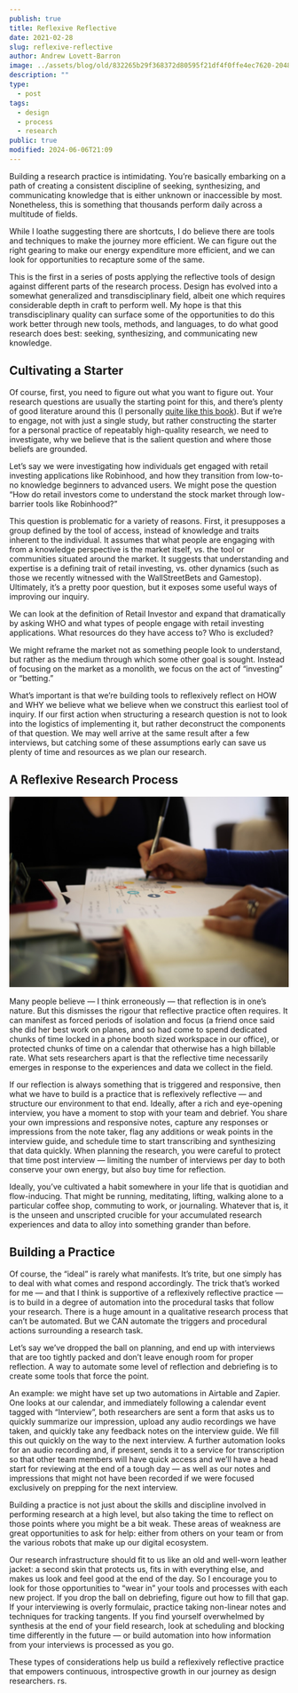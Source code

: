```yaml
---
publish: true
title: Reflexive Reflective
date: 2021-02-28
slug: reflexive-reflective
author: Andrew Lovett-Barron
image: ../assets/blog/old/832265b29f368372d80595f21df4f0ffe4ec7620-2048x1365.jpg
description: ""
type:
  - post
tags:
  - design
  - process
  - research
public: true
modified: 2024-06-06T21:09
---
```


Building a research practice is intimidating. You’re basically embarking on a path of creating a consistent discipline of seeking, synthesizing, and communicating knowledge that is either unknown or inaccessible by most. Nonetheless, this is something that thousands perform daily across a multitude of fields.

While I loathe suggesting there are shortcuts, I do believe there are tools and techniques to make the journey more efficient. We can figure out the right gearing to make our energy expenditure more efficient, and we can look for opportunities to recapture some of the same.

This is the first in a series of posts applying the reflective tools of design against different parts of the research process. Design has evolved into a somewhat generalized and transdisciplinary field, albeit one which requires considerable depth in craft to perform well. My hope is that this transdisciplinary quality can surface some of the opportunities to do this work better through new tools, methods, and languages, to do what good research does best: seeking, synthesizing, and communicating new knowledge.

## **Cultivating a Starter**

Of course, first, you need to figure out what you want to figure out. Your research questions are usually the starting point for this, and there’s plenty of good literature around this (I personally [quite like this book](https://bookshop.org/a/19778/9781119003618)). But if we’re to engage, not with just a single study, but rather constructing the starter for a personal practice of repeatably high-quality research, we need to investigate, why we believe that is the salient question and where those beliefs are grounded.

Let’s say we were investigating how individuals get engaged with retail investing applications like Robinhood, and how they transition from low-to-no knowledge beginners to advanced users. We might pose the question “How do retail investors come to understand the stock market through low-barrier tools like Robinhood?”

This question is problematic for a variety of reasons. First, it presupposes a group defined by the tool of access, instead of knowledge and traits inherent to the individual. It assumes that what people are engaging with from a knowledge perspective is the market itself, vs. the tool or communities situated around the market. It suggests that understanding and expertise is a defining trait of retail investing, vs. other dynamics (such as those we recently witnessed with the WallStreetBets and Gamestop). Ultimately, it’s a pretty poor question, but it exposes some useful ways of improving our inquiry.

We can look at the definition of Retail Investor and expand that dramatically by asking WHO and what types of people engage with retail investing applications. What resources do they have access to? Who is excluded?

We might reframe the market not as something people look to understand, but rather as the medium through which some other goal is sought. Instead of focusing on the market as a monolith, we focus on the act of “investing” or “betting.”

What’s important is that we’re building tools to reflexively reflect on HOW and WHY we believe what we believe when we construct this earliest tool of inquiry. If our first action when structuring a research question is not to look into the logistics of implementing it, but rather deconstruct the components of that question. We may well arrive at the same result after a few interviews, but catching some of these assumptions early can save us plenty of time and resources as we plan our research.

## **A Reflexive Research Process**

![](../_assets/f8ebc086022cb1e0e7a0e8748a47058a76f81d28-1228x838.png)

Many people believe — I think erroneously — that reflection is in one’s nature. But this dismisses the rigour that reflective practice often requires. It can manifest as forced periods of isolation and focus (a friend once said she did her best work on planes, and so had come to spend dedicated chunks of time locked in a phone booth sized workspace in our office), or protected chunks of time on a calendar that otherwise has a high billable rate. What sets researchers apart is that the reflective time necessarily emerges in response to the experiences and data we collect in the field.

If our reflection is always something that is triggered and responsive, then what we have to build is a practice that is reflexively reflective — and structure our environment to that end. Ideally, after a rich and eye-opening interview, you have a moment to stop with your team and debrief. You share your own impressions and responsive notes, capture any responses or impressions from the note taker, flag any additions or weak points in the interview guide, and schedule time to start transcribing and synthesizing that data quickly. When planning the research, you were careful to protect that time post interview — limiting the number of interviews per day to both conserve your own energy, but also buy time for reflection.

Ideally, you’ve cultivated a habit somewhere in your life that is quotidian and flow-inducing. That might be running, meditating, lifting, walking alone to a particular coffee shop, commuting to work, or journaling. Whatever that is, it is the unseen and unscripted crucible for your accumulated research experiences and data to alloy into something grander than before.

## **Building a Practice**

Of course, the “ideal” is rarely what manifests. It’s trite, but one simply has to deal with what comes and respond accordingly. The trick that’s worked for me — and that I think is supportive of a reflexively reflective practice — is to build in a degree of automation into the procedural tasks that follow your research. There is a huge amount in a qualitative research process that can’t be automated. But we CAN automate the triggers and procedural actions surrounding a research task.

Let’s say we’ve dropped the ball on planning, and end up with interviews that are too tightly packed and don’t leave enough room for proper reflection. A way to automate some level of reflection and debriefing is to create some tools that force the point.

An example: we might have set up two automations in Airtable and Zapier. One looks at our calendar, and immediately following a calendar event tagged with “Interview”, both researchers are sent a form that asks us to quickly summarize our impression, upload any audio recordings we have taken, and quickly take any feedback notes on the interview guide. We fill this out quickly on the way to the next interview. A further automation looks for an audio recording and, if present, sends it to a service for transcription so that other team members will have quick access and we’ll have a head start for reviewing at the end of a tough day — as well as our notes and impressions that might not have been recorded if we were focused exclusively on prepping for the next interview.

Building a practice is not just about the skills and discipline involved in performing research at a high level, but also taking the time to reflect on those points where you might be a bit weak. These areas of weakness are great opportunities to ask for help: either from others on your team or from the various robots that make up our digital ecosystem.

Our research infrastructure should fit to us like an old and well-worn leather jacket: a second skin that protects us, fits in with everything else, and makes us look and feel good at the end of the day. So I encourage you to look for those opportunities to “wear in” your tools and processes with each new project. If you drop the ball on debriefing, figure out how to fill that gap. If your interviewing is overly formulaic, practice taking non-linear notes and techniques for tracking tangents. If you find yourself overwhelmed by synthesis at the end of your field research, look at scheduling and blocking time differently in the future — or build automation into how information from your interviews is processed as you go.

These types of considerations help us build a reflexively reflective practice that empowers continuous, introspective growth in our journey as design researchers.
rs.
